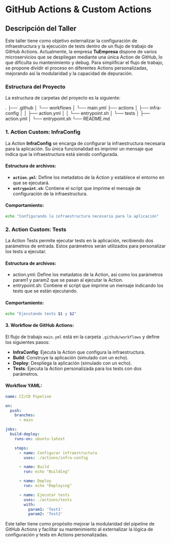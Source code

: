 # GitHub Actions & Custom Actions

## Descripción del Taller

Este taller tiene como objetivo externalizar la configuración de infraestructura y la ejecución de tests dentro de un flujo de trabajo de GitHub Actions. Actualmente, la empresa **TuEmpresa** dispone de varios microservicios que se despliegan mediante una única Action de GitHub, lo que dificulta su mantenimiento y debug. Para simplificar el flujo de trabajo, se propone dividir el proceso en diferentes Actions personalizadas, mejorando así la modularidad y la capacidad de depuración.

### Estructura del Proyecto

La estructura de carpetas del proyecto es la siguiente:

.
├── .github
│   └── workflows
│       └── main.yml
├── actions
│   ├── infra-config
│   │   ├── action.yml
│   │   └── entrypoint.sh
│   └── tests
│       ├── action.yml
│       └── entrypoint.sh
└── README.md


### 1. Action Custom: InfraConfig
La Action **InfraConfig** se encarga de configurar la infraestructura necesaria para la aplicación. Su única funcionalidad es imprimir un mensaje que indica que la infraestructura está siendo configurada.

#### Estructura de archivos:
- **`action.yml`**: Define los metadatos de la Action y establece el entorno en que se ejecutará.
- **`entrypoint.sh`**: Contiene el script que imprime el mensaje de configuración de la infraestructura.

#### Comportamiento:
```bash
echo "Configurando la infraestructura necesaria para la aplicación"
```

### 2. Action Custom: Tests
La Action Tests permite ejecutar tests en la aplicación, recibiendo dos parámetros de entrada. Estos parámetros serán utilizados para personalizar los tests a ejecutar.

#### Estructura de archivos:
 - action.yml: Define los metadatos de la Action, así como los parámetros param1 y param2 que se pasan al ejecutar la Action.
 - entrypoint.sh: Contiene el script que imprime un mensaje indicando los tests que se están ejecutando.

#### Comportamiento:
```bash
echo "Ejecutando tests $1 y $2"
```

#### 3. Workflow de GitHub Actions:
El flujo de trabajo `main.yml` está en la carpeta `.github/workflows` y define los siguientes pasos:

   - **InfraConfig**: Ejecuta la Action que configura la infraestructura.
   - **Build**: Construye la aplicación (simulado con un echo).
   - **Deploy**: Despliega la aplicación (simulado con un echo).
   - **Tests**: Ejecuta la Action personalizada para los tests con dos parámetros.

#### Workflow YAML:
```yaml
name: CI/CD Pipeline

on:
  push:
    branches:
      - main

jobs:
  build-deploy:
    runs-on: ubuntu-latest

    steps:
      - name: Configurar infraestructura
        uses: ./actions/infra-config

      - name: Build
        run: echo "Building"

      - name: Deploy
        run: echo "Deploying"

      - name: Ejecutar tests
        uses: ./actions/tests
        with:
          param1: 'Test1'
          param2: 'Test2'
```

Este taller tiene como propósito mejorar la modularidad del pipeline de GitHub Actions y facilitar su mantenimiento al externalizar la lógica de configuración y tests en Actions personalizadas.
